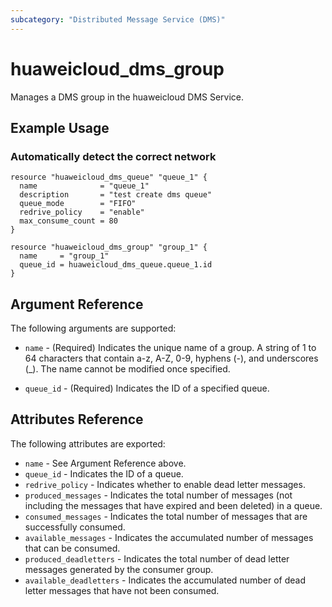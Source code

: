 ```yaml
---
subcategory: "Distributed Message Service (DMS)"
---
```


# huaweicloud\_dms\_group

Manages a DMS group in the huaweicloud DMS Service.

## Example Usage

### Automatically detect the correct network

```hcl
resource "huaweicloud_dms_queue" "queue_1" {
  name              = "queue_1"
  description       = "test create dms queue"
  queue_mode        = "FIFO"
  redrive_policy    = "enable"
  max_consume_count = 80
}

resource "huaweicloud_dms_group" "group_1" {
  name     = "group_1"
  queue_id = huaweicloud_dms_queue.queue_1.id
}
```

## Argument Reference

The following arguments are supported:

* `name` - (Required) Indicates the unique name of a group. A string of 1 to 64
    characters that contain a-z, A-Z, 0-9, hyphens (-), and underscores (_).
    The name cannot be modified once specified.

* `queue_id` - (Required) Indicates the ID of a specified queue.


## Attributes Reference

The following attributes are exported:


* `name` - See Argument Reference above.
* `queue_id` - Indicates the ID of a queue.
* `redrive_policy` - Indicates whether to enable dead letter messages.
* `produced_messages` - Indicates the total number of messages (not including the messages that have expired and been deleted) in a queue.
* `consumed_messages` - Indicates the total number of messages that are successfully consumed.
* `available_messages` - Indicates the accumulated number of messages that can be consumed.
* `produced_deadletters` - Indicates the total number of dead letter messages generated by the consumer group.
* `available_deadletters` - Indicates the accumulated number of dead letter messages that have not been consumed.
